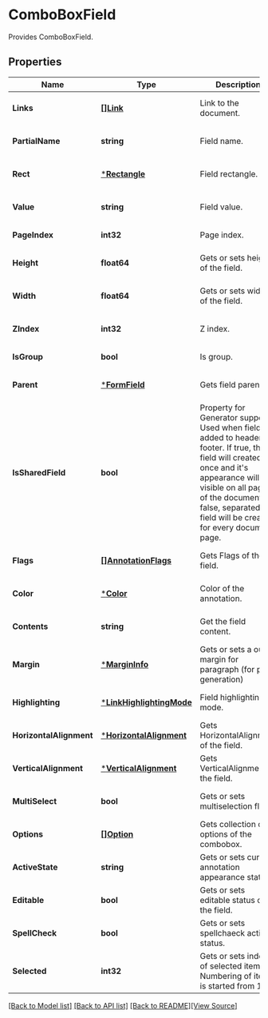 # ComboBoxField
Provides ComboBoxField.

## Properties
Name | Type | Description | Notes
------------ | ------------- | ------------- | -------------
**Links** | [**[]Link**](Link.md) | Link to the document. | [optional] [default to null]
**PartialName** | **string** | Field name. | [optional] [default to null]
**Rect** | [***Rectangle**](Rectangle.md) | Field rectangle. | [optional] [default to null]
**Value** | **string** | Field value. | [optional] [default to null]
**PageIndex** | **int32** | Page index. | [default to null]
**Height** | **float64** | Gets or sets height of the field. | [optional] [default to null]
**Width** | **float64** | Gets or sets width of the field. | [optional] [default to null]
**ZIndex** | **int32** | Z index. | [optional] [default to null]
**IsGroup** | **bool** | Is group. | [default to null]
**Parent** | [***FormField**](FormField.md) | Gets field parent. | [optional] [default to null]
**IsSharedField** | **bool** | Property for Generator support. Used when field is added to header or footer. If true, this field will created once and it&#39;s appearance will be visible on all pages of the document. If false, separated field will be created for every document page. | [optional] [default to null]
**Flags** | [**[]AnnotationFlags**](AnnotationFlags.md) | Gets Flags of the field. | [optional] [default to null]
**Color** | [***Color**](Color.md) | Color of the annotation. | [optional] [default to null]
**Contents** | **string** | Get the field content. | [optional] [default to null]
**Margin** | [***MarginInfo**](MarginInfo.md) | Gets or sets a outer margin for paragraph (for pdf generation) | [optional] [default to null]
**Highlighting** | [***LinkHighlightingMode**](LinkHighlightingMode.md) | Field highlighting mode. | [optional] [default to null]
**HorizontalAlignment** | [***HorizontalAlignment**](HorizontalAlignment.md) | Gets HorizontalAlignment of the field. | [optional] [default to null]
**VerticalAlignment** | [***VerticalAlignment**](VerticalAlignment.md) | Gets VerticalAlignment of the field. | [optional] [default to null]
**MultiSelect** | **bool** | Gets or sets multiselection flag. | [optional] [default to null]
**Options** | [**[]Option**](Option.md) | Gets collection of options of the combobox. | [optional] [default to null]
**ActiveState** | **string** | Gets or sets current annotation appearance state. | [optional] [default to null]
**Editable** | **bool** | Gets or sets editable status of the field. | [optional] [default to null]
**SpellCheck** | **bool** | Gets or sets spellchaeck activiity status. | [optional] [default to null]
**Selected** | **int32** | Gets or sets index of selected item. Numbering of items is started from 1. | [default to null]

[[Back to Model list]](../README.md#documentation-for-models) [[Back to API list]](../README.md#documentation-for-api-endpoints) [[Back to README]](../README.md)[[View Source]](../combo_box_field.go)



